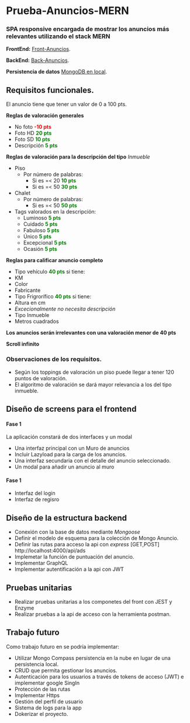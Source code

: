 # Prueba-Anuncios-MERN
### SPA responsive encargada de mostrar los anuncios más relevantes utilizando el stack MERN
**FrontEnd:** [Front-Anuncios](https://github.com/ams113/frontAnuncios).

**BackEnd:** [Back-Anuncios](https://github.com/ams113/Back-Anuncios).

**Persistencia de datos** [MongoDB en local](https://docs.mongodb.com/manual/administration/install-community/).

## Requisitos funcionales.
El anuncio tiene que tener un valor de 0 a 100 pts.

**Reglas de valoración generales**

- No foto <span style="color:red">**-10 pts**</span>
- Foto HD <span style="color:green">**20 pts**</span>
- Foto SD <span style="color:green">**10 pts**</span>
- Descripción <span style="color:green">**5 pts**</span>

**Reglas de valoración para la descripción del tipo** *Inmueble*

- Piso
  - Por número de palabras:
    - Si es =< 20 <span style="color:green">**10 pts**</span>
    - Si es =< 50 <span style="color:green">**30 pts**</span>
- Chalet
  - Por número de palabras:
    - Si es =< 50 <span style="color:green">**50 pts**</span>
- Tags valorados en la descripción:
  - Luminoso <span style="color:green">**5 pts**</span>
  - Cuidado <span style="color:green">**5 pts**</span>
  - Fabuloso <span style="color:green">**5 pts**</span>
  - Único <span style="color:green">**5 pts**</span>
  - Excepcional <span style="color:green">**5 pts**</span>
  - Ocasión <span style="color:green">**5 pts**</span>
  
**Reglas para calificar anuncio completo**

- Tipo vehículo <span style="color:green">**40 pts**</span> si tiene:
 - KM
 - Color
 - Fabricante
- Tipo Frigrorífico <span style="color:green">**40 pts**</span> si tiene:
 - Altura en cm
 - *Excecionalmente no necesita descripción*
- Tipo Inmueble
 - Metros cuadrados
 
 **Los anuncios serán irrelevantes con una valoración menor de 40 pts**
 
 **Scroll infinito** 
  
### Observaciones de los requisitos.
- Según los toppings de valoración un piso puede llegar a tener 120 puntos de valoración.
- El algoritmo de valoración se dará mayor relevancia a los del tipo inmueble.

## Diseño de screens para el frontend
#### Fase 1
La aplicación constará de dos interfaces y un modal
- Una interfaz principal con un Muro de anuncios 
 - Incluir Lazyload para la carga de los anuncios.
- Una interfaz secundaria con el detalle del anuncio seleccionado.
- Un modal para añadir un anuncio al muro

#### Fase 1
- Interfaz del login
- Interfaz de regisro

## Diseño de la estructura backend
- Conexión con la base de datos mediante *Mongoose*
- Definir el modelo de esquema para la colección de Mongo Anuncio.
- Definir las rutas para acceso la api con *express* [GET,POST] http://localhost:4000/api/ads
- Implemetar la función de puntuación del anuncio.
- Implementar GraphQL
- Implementar autentificación a la api con JWT

## Pruebas unitarias
- Realizar pruebas unitarias a los componetes del front con JEST y Enzyme
- Realizar pruebas a la api de acceso con la herramienta postman.

## Trabajo futuro
Como trabajo futuro en se podría implementar:
- Utilizar Mongo Compass persistencia en la nube en lugar de una persistencia local.
- CRUD que permita gestionar los anuncios.
- Autenticación para los usuarios a través de tokens de acceso (JWT) e implementar google SingIn
- Protección de las rutas
- Implementar Https
- Gestión del perfil de usuario
- Sistema de logs para la app
- Dokerizar el proyecto.



    

